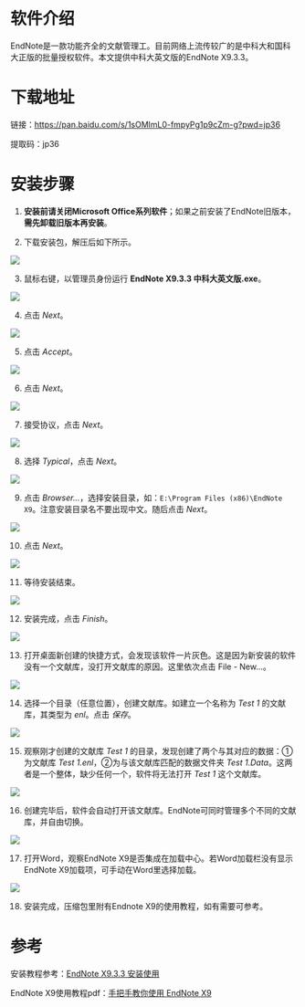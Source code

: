 # 软件介绍

EndNote是一款功能齐全的文献管理工。目前网络上流传较广的是中科大和国科大正版的批量授权软件。本文提供中科大英文版的EndNote X9.3.3。

# 下载地址

链接：<https://pan.baidu.com/s/1sOMlmL0-fmpyPg1p9cZm-g?pwd=jp36>

提取码：jp36

# 安装步骤

1.  **安装前请关闭Microsoft Office系列软件**；如果之前安装了EndNote旧版本，**需先卸载旧版本再安装**。

2.  下载安装包，解压后如下所示。

![](./PicInstall/1.png)

3.  鼠标右键，以管理员身份运行 **EndNote X9.3.3 中科大英文版.exe**。

![](./PicInstall/2.png)

4.  点击 *Next*。

![](./PicInstall/3.jpg)

5.  点击 *Accept*。

![](./PicInstall/4.jpg)

6.  点击 *Next*。

![](./PicInstall/5.jpg)

7.  接受协议，点击 *Next*。

![](./PicInstall/6.jpg)

8.  选择 *Typical*，点击 *Next*。

![](./PicInstall/7.jpg)

9.  点击 *Browser...*，选择安装目录，如：`E:\Program Files (x86)\EndNote X9`。注意安装目录名不要出现中文。随后点击 *Next*。

![](./PicInstall/8.jpg)

10. 点击 *Next*。

![](./PicInstall/9.jpg)

11. 等待安装结束。

![](./PicInstall/10.jpg)

12. 安装完成，点击 *Finish*。

![](./PicInstall/11.jpg)

13. 打开桌面新创建的快捷方式，会发现该软件一片灰色。这是因为新安装的软件没有一个文献库，没打开文献库的原因。这里依次点击 File - New...。

![](./PicInstall/12.jpg)

14. 选择一个目录（任意位置），创建文献库。如建立一个名称为 *Test 1* 的文献库，其类型为 *enl*。点击 *保存*。

![](./PicInstall/13.jpg)

15. 观察刚才创建的文献库 *Test 1* 的目录，发现创建了两个与其对应的数据：①为文献库 *Test 1.enl*，②为与该文献库匹配的数据文件夹 *Test 1.Data*。这两者是一个整体，缺少任何一个，软件将无法打开 *Test 1* 这个文献库。

![](./PicInstall/14.jpg)

16. 创建完毕后，软件会自动打开该文献库。EndNote可同时管理多个不同的文献库，并自由切换。

![](./PicInstall/15.jpg)

17. 打开Word，观察EndNote X9是否集成在加载中心。若Word加载栏没有显示EndNote X9加载项，可手动在Word里选择加载。

![](./PicInstall/16.png)

18. 安装完成，压缩包里附有Endnote X9的使用教程，如有需要可参考。

# 参考

安装教程参考：[EndNote X9.3.3 安装使用](https://mp.weixin.qq.com/s/iEv_JcwFVKLC-SQXF9zw_w "EndNote X9.3.3 安装使用")

EndNote X9使用教程pdf：[手把手教你使用 EndNote X9](https://github.com/wanzhenchn/EndNote_Tutorial_Hand_by_Hand/ "wanzhenchn/EndNote_Tutorial_Hand_by_Hand")
